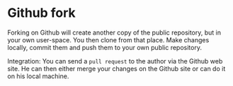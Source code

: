 # Github fork

Forking on Github will create another copy of the public repository, but in your own user-space.
You then clone from that place. Make changes locally, commit them and push them to your own public repository.

Integration: You can send a `pull request` to the author via the Github web site.
He can then either merge your changes on the Github site or can do it on his local machine.

